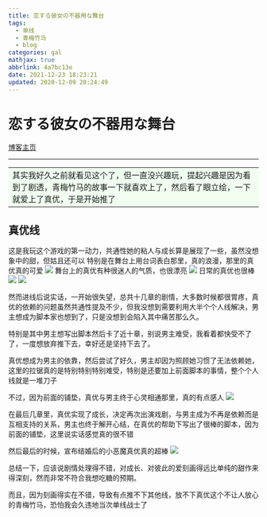```yaml
---
title: 恋する彼女の不器用な舞台
tags:
  - 单线
  - 青梅竹马
  - blog
categories: gal
mathjax: true
abbrlink: 4a7bc13e
date: 2021-12-23 18:23:21
updated: 2020-12-09 20:24:49
---
```

# 恋する彼女の不器用な舞台
[博客主页](https://yuehao.rthe.net/)

***

<table><tr><td bgcolor="Honeydew">
其实我好久之前就看见这个了，但一直没兴趣玩，提起兴趣是因为看到了剧透，青梅竹马的故事一下就喜欢上了，然后看了眼立绘，一下就爱上了真优，于是开始推了
</td></tr></table>

## 真优线

这是我玩这个游戏的第一动力，共通性她的粘人与成长算是展现了一些，虽然没想象中的甜，但姑且还可以
特别是在舞台上用台词表白那里，真的浪漫，那里的真优真的可爱
![](https://ftp.bmp.ovh/imgs/2020/12/11717b67450f3113.jpg)
舞台上的真优有种很迷人的气质，也很漂亮
![](https://ftp.bmp.ovh/imgs/2020/12/9cff99e792c15685.jpg)
日常的真优也很棒
![](https://ftp.bmp.ovh/imgs/2020/12/f86f837fdec5e516.jpg)
![](https://ftp.bmp.ovh/imgs/2020/12/c5df957e95134203.jpg)

然而进线后说实话，一开始很失望，总共十几章的剧情，大多数时候都很胃疼，真优的依赖的问题虽然共通性提及不少，但我没想到需要利用大半个个人线解决，男主想成为脚本家也想到了，只是没想到会陷入其中痛苦那么久。

特别是其中男主想写出脚本然后卡了近十章，别说男主难受，我看着都快受不了了，一度想放弃推下去，幸好还是坚持下去了。

真优想成为男主的依靠，然后尝试了好久，男主却因为照顾她习惯了无法依赖她，这里的拉锯真的是特别特别特别难受，特别是还要加上前面脚本的事情，整个个人线就是一堆刀子

不过，因为前面的铺垫，真优与男主终于心灵相通那里，真的有点感人
![](https://ftp.bmp.ovh/imgs/2020/12/72b8ab4a44e08858.jpg)

在最后几章里，真优实现了成长，决定再次出演戏剧，与男主成为不再是依赖而是互相支持的关系，男主也终于解开心结，在真优的帮助下写出了很棒的脚本，因为前面的铺垫，这里说实话感觉真的很不错

然后最后的时候，宣布结婚后的小恶魔真优真的超棒
![](https://ftp.bmp.ovh/imgs/2020/12/604a8682f969fdab.jpg)

总结一下，应该说剧情处理得不错，对成长、对彼此的爱刻画得远比单纯的甜作来得深刻，然而非常不符合我想吃糖的预期。

而且，因为刻画得实在不错，导致有点推不下其他线，放不下真优这个不让人放心的青梅竹马，恐怕我会久违地当次单线战士了

